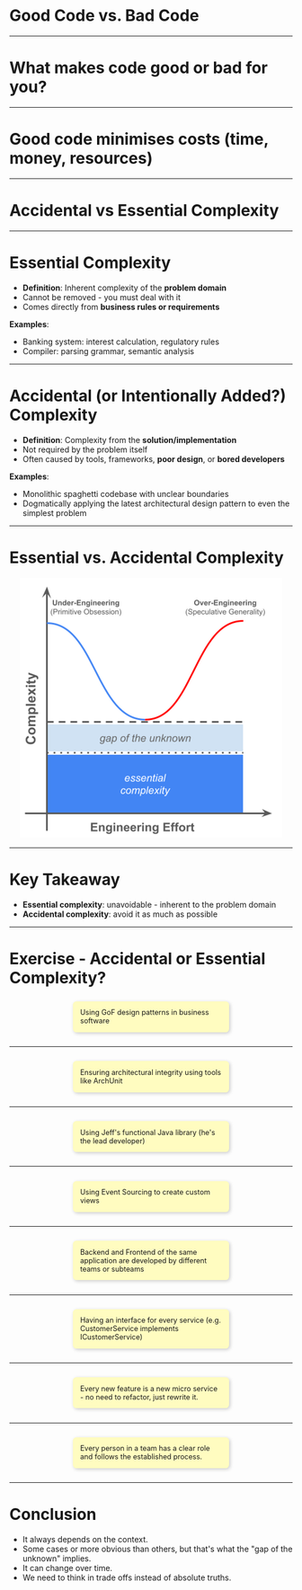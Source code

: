 # Good Code vs. Bad Code

---
# What makes code good or bad for you?

---
# Good code minimises costs (time, money, resources)

---
# Accidental vs Essential Complexity

---

# Essential Complexity
- **Definition**: Inherent complexity of the **problem domain**
- Cannot be removed - you must deal with it
- Comes directly from **business rules or requirements**

**Examples**:
- Banking system: interest calculation, regulatory rules
- Compiler: parsing grammar, semantic analysis

---
# Accidental (or Intentionally Added?) Complexity
- **Definition**: Complexity from the **solution/implementation**
- Not required by the problem itself
- Often caused by tools, frameworks, **poor design**, or **bored developers**

**Examples**:
- Monolithic spaghetti codebase with unclear boundaries
- Dogmatically applying the latest architectural design pattern to even the simplest problem

---
# Essential vs. Accidental Complexity
<p align="center">
  <img src="imgs/complexity.png">
</p>

---
# Key Takeaway
- **Essential complexity**: unavoidable - inherent to the problem domain 
- **Accidental complexity**: avoid it as much as possible

---
# Exercise - Accidental or Essential Complexity?

<div style="
  width: 50%;
  margin: 2em auto;
  background: #fffcc0;
  padding: 1em;
  border-radius: 0.5em;
  box-shadow: 2px 2px 6px rgba(0,0,0,0.2);
  font-size: 0.9em;
  text-align: left;
">
Using GoF design patterns in business software
</div>

---
<div style="
  width: 50%;
  margin: 2em auto;
  background: #fffcc0;
  padding: 1em;
  border-radius: 0.5em;
  box-shadow: 2px 2px 6px rgba(0,0,0,0.2);
  font-size: 0.9em;
  text-align: left;
">
Ensuring architectural integrity using tools like ArchUnit
</div>

---
<div style="
  width: 50%;
  margin: 2em auto;
  background: #fffcc0;
  padding: 1em;
  border-radius: 0.5em;
  box-shadow: 2px 2px 6px rgba(0,0,0,0.2);
  font-size: 0.9em;
  text-align: left;
">
Using Jeff's functional Java library (he's the lead developer)
</div>

---
<div style="
  width: 50%;
  margin: 2em auto;
  background: #fffcc0;
  padding: 1em;
  border-radius: 0.5em;
  box-shadow: 2px 2px 6px rgba(0,0,0,0.2);
  font-size: 0.9em;
  text-align: left;
">
Using Event Sourcing to create custom views
</div>

---
<div style="
  width: 50%;
  margin: 2em auto;
  background: #fffcc0;
  padding: 1em;
  border-radius: 0.5em;
  box-shadow: 2px 2px 6px rgba(0,0,0,0.2);
  font-size: 0.9em;
  text-align: left;
">
Backend and Frontend of the same application are developed by different teams or subteams
</div>

---
<div style="
  width: 50%;
  margin: 2em auto;
  background: #fffcc0;
  padding: 1em;
  border-radius: 0.5em;
  box-shadow: 2px 2px 6px rgba(0,0,0,0.2);
  font-size: 0.9em;
  text-align: left;
">
Having an interface for every service (e.g. CustomerService implements ICustomerService)
</div>

---
<div style="
  width: 50%;
  margin: 2em auto;
  background: #fffcc0;
  padding: 1em;
  border-radius: 0.5em;
  box-shadow: 2px 2px 6px rgba(0,0,0,0.2);
  font-size: 0.9em;
  text-align: left;
">
Every new feature is a new micro service - no need to refactor, just rewrite it.
</div>

---
<div style="
  width: 50%;
  margin: 2em auto;
  background: #fffcc0;
  padding: 1em;
  border-radius: 0.5em;
  box-shadow: 2px 2px 6px rgba(0,0,0,0.2);
  font-size: 0.9em;
  text-align: left;
">
Every person in a team has a clear role and follows the established process.
</div>
 
----
 
# Conclusion

- It always depends on the context.
- Some cases or more obvious than others, but that's what the "gap of the unknown" implies.
- It can change over time.
- We need to think in trade offs instead of absolute truths.
